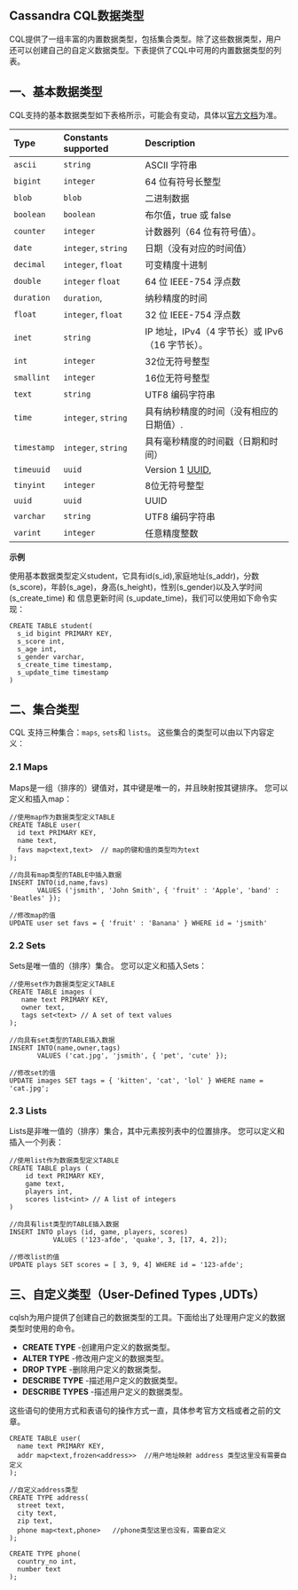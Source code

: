 ##  Cassandra CQL数据类型



CQL提供了一组丰富的内置数据类型，包括集合类型。除了这些数据类型，用户还可以创建自己的自定义数据类型。下表提供了CQL中可用的内置数据类型的列表。



## 一、基本数据类型

CQL支持的基本数据类型如下表格所示，可能会有变动，具体以[官方文档](https://cassandra.apache.org/doc/latest/cassandra/cql/types.html)为准。

| Type        | Constants supported | Description                                                  |
| :---------- | :------------------ | :----------------------------------------------------------- |
| `ascii`     | `string`            | ASCII 字符串                                                 |
| `bigint`    | `integer`           | 64 位有符号长整型                                            |
| `blob`      | `blob`              | 二进制数据                                                   |
| `boolean`   | `boolean`           | 布尔值，true 或 false                                        |
| `counter`   | `integer`           | 计数器列（64 位有符号值）。                                  |
| `date`      | `integer`, `string` | 日期（没有对应的时间值）                                     |
| `decimal`   | `integer`, `float`  | 可变精度十进制                                               |
| `double`    | `integer` `float`   | 64 位 IEEE-754 浮点数                                        |
| `duration`  | `duration`,         | 纳秒精度的时间                                               |
| `float`     | `integer`, `float`  | 32 位 IEEE-754 浮点数                                        |
| `inet`      | `string`            | IP 地址，IPv4（4 字节长）或 IPv6（16 字节长）。              |
| `int`       | `integer`           | 32位无符号整型                                               |
| `smallint`  | `integer`           | 16位无符号整型                                               |
| `text`      | `string`            | UTF8 编码字符串                                              |
| `time`      | `integer`, `string` | 具有纳秒精度的时间（没有相应的日期值）.                      |
| `timestamp` | `integer`, `string` | 具有毫秒精度的时间戳（日期和时间）                           |
| `timeuuid`  | `uuid`              | Version 1 [UUID](https://en.wikipedia.org/wiki/Universally_unique_identifier), |
| `tinyint`   | `integer`           | 8位无符号整型                                                |
| `uuid`      | `uuid`              | UUID                                                         |
| `varchar`   | `string`            | UTF8 编码字符串                                              |
| `varint`    | `integer`           | 任意精度整数                                                 |

**示例**

使用基本数据类型定义student，它具有id(s_id),家庭地址(s_addr)，分数(s_score)，年龄(s_age)，身高(s_height)，性别(s_gender)以及入学时间(s_create_time) 和 信息更新时间 (s_update_time)，我们可以使用如下命令实现：

```cql
CREATE TABLE student(
  s_id bigint PRIMARY KEY,
  s_score int,
  s_age int,
  s_gender varchar,
  s_create_time timestamp,
  s_update_time timestamp
)
```



## 二、集合类型

CQL 支持三种集合：`maps`, `sets`和 `lists`。 这些集合的类型可以由以下内容定义：

### 2.1 Maps

Maps是一组（排序的）键值对，其中键是唯一的，并且映射按其键排序。 您可以定义和插入map：

```cql
//使用map作为数据类型定义TABLE
CREATE TABLE user(
  id text PRIMARY KEY,
  name text,
  favs map<text,text>  // map的键和值的类型均为text
);

//向具有map类型的TABLE中插入数据
INSERT INTO(id,name,favs) 
       VALUES ('jsmith', 'John Smith', { 'fruit' : 'Apple', 'band' : 'Beatles' });

//修改map的值
UPDATE user set favs = { 'fruit' : 'Banana' } WHERE id = 'jsmith'
```



### 2.2 Sets

Sets是唯一值的（排序）集合。 您可以定义和插入Sets：

```cql
//使用set作为数据类型定义TABLE
CREATE TABLE images (
   name text PRIMARY KEY,
   owner text,
   tags set<text> // A set of text values
);

//向具有set类型的TABLE插入数据
INSERT INTO(name,owner,tags)
       VALUES ('cat.jpg', 'jsmith', { 'pet', 'cute' });
       
//修改set的值
UPDATE images SET tags = { 'kitten', 'cat', 'lol' } WHERE name = 'cat.jpg';
```



### 2.3 Lists

Lists是非唯一值的（排序）集合，其中元素按列表中的位置排序。 您可以定义和插入一个列表：

```cql
//使用list作为数据类型定义TABLE
CREATE TABLE plays (
    id text PRIMARY KEY,
    game text,
    players int,
    scores list<int> // A list of integers
)

//向具有list类型的TABLE插入数据
INSERT INTO plays (id, game, players, scores)
           VALUES ('123-afde', 'quake', 3, [17, 4, 2]);

//修改list的值
UPDATE plays SET scores = [ 3, 9, 4] WHERE id = '123-afde';
```



## 三、自定义类型（User-Defined Types ,UDTs）

cqlsh为用户提供了创建自己的数据类型的工具。下面给出了处理用户定义的数据类型时使用的命令。

- **CREATE TYPE** -创建用户定义的数据类型。
- **ALTER TYPE** -修改用户定义的数据类型。
- **DROP TYPE** -删除用户定义的数据类型。
- **DESCRIBE TYPE** -描述用户定义的数据类型。
- **DESCRIBE TYPES** -描述用户定义的数据类型。

这些语句的使用方式和表语句的操作方式一直，具体参考官方文档或者之前的文章。

```cql
CREATE TABLE user(
  name text PRIMARY KEY,
  addr map<text,frozen<address>>  //用户地址映射 address 类型这里没有需要自定义
);

//自定义address类型
CREATE TYPE address(
  street text,
  city text,
  zip text,
  phone map<text,phone>   //phone类型这里也没有，需要自定义
);

CREATE TYPE phone(
  country_no int,
  number text
);
```



